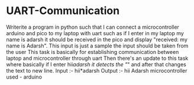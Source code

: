 # UART-Communication
Writerite a program in python such that I can connect a microcontroller arduino and pico to my laptop with uart such as if I enter in my laptop my name is adarsh it should be received in the pico and display "received: my name is Adarsh". This input is just a sample the input should be taken from the user
This task is basically for establishing communication between laptop and microcontroller through uart
Then there's an update to this task where basically if I enter hii*adarsh it detects the "*" and after that changes the text to new line.
Input :- hii*adarsh
Output :- hii
          Adarsh
 microcontroller used - arduino         
